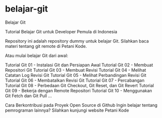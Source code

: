 # belajar-git
Belajar Git

Tutorial Belajar Git untuk Developer Pemula di Indonesia

Repository ini adalah repository dummy untuk belajar Git. Silahkan baca materi tentang git remote di Petani Kode.

Atau mulai belajar Git dari awal:

Tutorial Git 01 - Instalasi Git dan Persiapan Awal
Tutorial Git 02 - Membuat Repositori Git
Tutorial Git 03 - Membuat Revisi
Tutorial Git 04 - Melihat Catatan Log Revisi Git
Tutorial Git 05 - Melihat Perbandingan Revisi Git
Tutorial Git 06 - Membatalkan Revisi Git
Tutorial Git 07 - Percabangan
Tutorial Git 08 - Perbedaan Git Checkout, Git Reset, dan Git Revert
Tutorial Git 09 - Bekerja dengan Remote Repositori
Tutorial Git 10 - Menggunakan Git Fetch dan Git Pull
...

Cara Berkontribusi pada Proyek Open Source di Github
Ingin belajar tentang pemrograman lainnya? Silahkan kunjungi website Petani Kode
